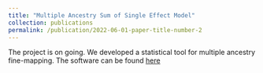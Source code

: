 ```yaml
---
title: "Multiple Ancestry Sum of Single Effect Model"
collection: publications
permalink: /publication/2022-06-01-paper-title-number-2
---
```


The project is on going. We developed a statistical tool for multiple ancestry fine-mapping. The software can be found [here](https://github.com/borangao/meSuSie)
